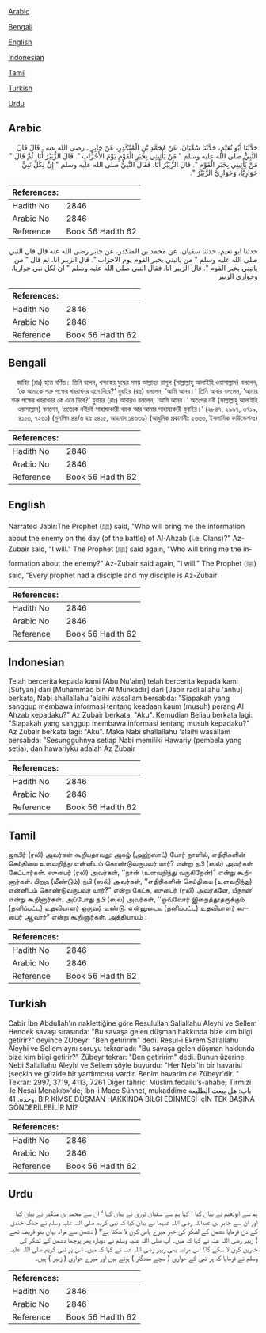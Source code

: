 [Arabic](#arabic)

[Bengali](#bengali)

[English](#english)

[Indonesian](#indonesian)

[Tamil](#tamil)

[Turkish](#turkish)

[Urdu](#urdu)

## Arabic


<div dir="rtl" lang="ar" style={{fontSize:'larger',backgroundColor:'#f8f9fa',padding:20}}>
حَدَّثَنَا أَبُو نُعَيْمٍ، حَدَّثَنَا سُفْيَانُ، عَنْ مُحَمَّدِ بْنِ الْمُنْكَدِرِ، عَنْ جَابِرٍ ـ رضى الله عنه ـ قَالَ قَالَ النَّبِيُّ صلى الله عليه وسلم ‏"‏ مَنْ يَأْتِينِي بِخَبَرِ الْقَوْمِ يَوْمَ الأَحْزَابِ ‏"‏‏.‏ قَالَ الزُّبَيْرُ أَنَا‏.‏ ثُمَّ قَالَ ‏"‏ مَنْ يَأْتِينِي بِخَبَرِ الْقَوْمِ ‏"‏‏.‏ قَالَ الزُّبَيْرُ أَنَا‏.‏ فَقَالَ النَّبِيُّ صلى الله عليه وسلم ‏"‏ إِنَّ لِكُلِّ نَبِيٍّ حَوَارِيًّا، وَحَوَارِيَّ الزُّبَيْرُ ‏"‏‏.‏
</div>
<div style={{backgroundColor:'#f8f9fa',padding:20, marginBottom: 10}}><table> <thead> <tr> <th>References:</th> <th></th> </tr> </thead> <tbody><tr><td>Hadith No</td><td>2846</td></tr><tr><td>Arabic No</td><td>2846</td></tr><tr><td>Reference</td><td>Book 56 Hadith 62</td></tr></tbody></table></div>


<div dir="rtl" lang="ar" style={{fontSize:'larger',backgroundColor:'#f8f9fa',padding:20}}>
حدثنا ابو نعيم، حدثنا سفيان، عن محمد بن المنكدر، عن جابر رضى الله عنه قال قال النبي صلى الله عليه وسلم " من ياتيني بخبر القوم يوم الاحزاب ". قال الزبير انا. ثم قال " من ياتيني بخبر القوم ". قال الزبير انا. فقال النبي صلى الله عليه وسلم " ان لكل نبي حواريا، وحواري الزبير
</div>
<div style={{backgroundColor:'#f8f9fa',padding:20, marginBottom: 10}}><table> <thead> <tr> <th>References:</th> <th></th> </tr> </thead> <tbody><tr><td>Hadith No</td><td>2846</td></tr><tr><td>Arabic No</td><td>2846</td></tr><tr><td>Reference</td><td>Book 56 Hadith 62</td></tr></tbody></table></div>

## Bengali


<div dir="rtl" lang="bn" style={{fontSize:'larger',backgroundColor:'#f8f9fa',padding:20}}>
জাবির (রাঃ) হতে বর্ণিত। তিনি বলেন, খন্দকের যুদ্ধের সময় আল্লাহর রাসূল (সাল্লাল্লাহু আলাইহি ওয়াসাল্লাম) বললেন, ‘কে আমাকে শত্রু পক্ষের খবরাখবর এনে দিবে?’ যুবাইর (রাঃ) বললেন, ‘আমি আনব।’ তিনি আবার বললেন, ‘আমার শত্রু পক্ষের খবরাখবর কে এনে দিবে?’ যুবায়র (রাঃ) আবারও বললেন, ‘আমি আনব।’ অতঃপর নবী (সাল্লাল্লাহু আলাইহি ওয়াসাল্লাম) বললেন, ‘প্রত্যেক নবীরই সাহায্যকারী থাকে আর আমার সাহায্যকারী যুবাইর।’ (২৮৪৭, ২৯৯৭, ৩৭১৯, ৪১১৩, ৭২৬১) (মুসলিম ৪৪/৬ হাঃ ২৪১৫, আহমাদ ১৪৬৩৯) (আধুনিক প্রকাশনীঃ ২৬৩৬, ইসলামিক ফাউন্ডেশনঃ)
</div>
<div style={{backgroundColor:'#f8f9fa',padding:20, marginBottom: 10}}><table> <thead> <tr> <th>References:</th> <th></th> </tr> </thead> <tbody><tr><td>Hadith No</td><td>2846</td></tr><tr><td>Arabic No</td><td>2846</td></tr><tr><td>Reference</td><td>Book 56 Hadith 62</td></tr></tbody></table></div>

## English


<div dir="ltr" lang="en" style={{fontSize:'larger',backgroundColor:'#f8f9fa',padding:20}}>
Narrated Jabir:The Prophet (ﷺ) said, "Who will bring me the information about the enemy on the day (of the battle) of Al-Ahzab (i.e. Clans)?" Az-Zubair said, "I will." The Prophet (ﷺ) said again, "Who will bring me the information about the enemy?" Az-Zubair said again, "I will." The Prophet (ﷺ) said, "Every prophet had a disciple and my disciple is Az-Zubair
</div>
<div style={{backgroundColor:'#f8f9fa',padding:20, marginBottom: 10}}><table> <thead> <tr> <th>References:</th> <th></th> </tr> </thead> <tbody><tr><td>Hadith No</td><td>2846</td></tr><tr><td>Arabic No</td><td>2846</td></tr><tr><td>Reference</td><td>Book 56 Hadith 62</td></tr></tbody></table></div>

## Indonesian


<div dir="ltr" lang="id" style={{fontSize:'larger',backgroundColor:'#f8f9fa',padding:20}}>
Telah bercerita kepada kami [Abu Nu'aim] telah bercerita kepada kami [Sufyan] dari [Muhammad bin Al Munkadir] dari [Jabir radliallahu 'anhu] berkata, Nabi shallallahu 'alaihi wasallam bersabda: "Siapakah yang sanggup membawa informasi tentang keadaan kaum (musuh) perang Al Ahzab kepadaku?" Az Zubair berkata: "Aku". Kemudian Beliau berkata lagi: "Siapakah yang sanggup membawa informasi tentang musuh kepadaku?" Az Zubair berkata lagi: "Aku". Maka Nabi shallallahu 'alaihi wasallam bersabda: "Sesungguhnya setiap Nabi memiliki Hawariy (pembela yang setia), dan hawariyku adalah Az Zubair
</div>
<div style={{backgroundColor:'#f8f9fa',padding:20, marginBottom: 10}}><table> <thead> <tr> <th>References:</th> <th></th> </tr> </thead> <tbody><tr><td>Hadith No</td><td>2846</td></tr><tr><td>Arabic No</td><td>2846</td></tr><tr><td>Reference</td><td>Book 56 Hadith 62</td></tr></tbody></table></div>

## Tamil


<div dir="ltr" lang="ta" style={{fontSize:'larger',backgroundColor:'#f8f9fa',padding:20}}>
ஜாபிர் (ரலி) அவர்கள் கூறியதாவது: அகழ் (அஹ்ஸாப்) போர் நாளில், எதிரிகளின் செய்தியை உளவறிந்து என்னிடம் கொண்டுவருபவர் யார்? என்று நபி (ஸல்) அவர்கள் கேட்டார்கள். ஸுபைர் (ரலி) அவர்கள், ‘‘நான் (உளவறிந்து வருகிறேன்)” என்று கூறினார்கள். பிறகு (மீண்டும்) நபி (ஸல்) அவர்கள், ‘‘எதிரிகளின் செய்தியை (உளவறிந்து) என்னிடம் கொண்டுவருபவர் யார்?” என்று கேட்க, ஸுபைர் (ரலி) அவர்களே, யிநான்’ என்று கூறினார்கள். அப்போது நபி (ஸல்) அவர்கள், ‘‘ஒவ்வோர் இறைத்தூதருக்கும் (தனிப்பட்ட) உதவியாளர் ஒருவர் உண்டு. என்னுடைய (தனிப்பட்ட) உதவியாளர் ஸுபைர் ஆவார்” என்று கூறினார்கள். அத்தியாயம் :
</div>
<div style={{backgroundColor:'#f8f9fa',padding:20, marginBottom: 10}}><table> <thead> <tr> <th>References:</th> <th></th> </tr> </thead> <tbody><tr><td>Hadith No</td><td>2846</td></tr><tr><td>Arabic No</td><td>2846</td></tr><tr><td>Reference</td><td>Book 56 Hadith 62</td></tr></tbody></table></div>

## Turkish


<div dir="ltr" lang="tr" style={{fontSize:'larger',backgroundColor:'#f8f9fa',padding:20}}>
Cabir İbn Abdullah'ın naklettiğine göre Resulullah Sallallahu Aleyhi ve Sellem Hendek savaşı sırasında: "Bu savaşa gelen düşman hakkında bize kim bilgi getirir?" deyince ZUbeyr: "Ben getiririm" dedi. Resul-i Ekrem Sallallahu Aleyhi ve Sellem aynı soruyu tekrarladı: "Bu savaşa gelen düşman hakkında bize kim bilgi getirir?" Zübeyr tekrar: "Ben getiririm" dedi. Bunun üzerine Nebi Sallallahu Aleyhi ve Sellem şöyle buyurdu: "Her Nebi'in bir havarisi (seçkin ve güzide bir yardımcısı) vardır. Benim havarim de Zübeyr'dir. " Tekrar: 2997, 3719, 4113, 7261 Diğer tahric: Müslim fedailu’s-ahabe; Tirmizi ile Nesai Menakıb»'de; İbn-i Mace Sünnet, mukaddime باب: هل يبعث الطليعة وحده. 41. BİR KİMSE DÜŞMAN HAKKINDA BİLGİ EDİNMESİ İçİN TEK BAŞINA GÖNDERİLEBİLİR Mİ?
</div>
<div style={{backgroundColor:'#f8f9fa',padding:20, marginBottom: 10}}><table> <thead> <tr> <th>References:</th> <th></th> </tr> </thead> <tbody><tr><td>Hadith No</td><td>2846</td></tr><tr><td>Arabic No</td><td>2846</td></tr><tr><td>Reference</td><td>Book 56 Hadith 62</td></tr></tbody></table></div>

## Urdu


<div dir="rtl" lang="ur" style={{fontSize:'larger',backgroundColor:'#f8f9fa',padding:20}}>
ہم سے ابونعیم نے بیان کیا ‘ کہا ہم سے سفیان ثوری نے بیان کیا ‘ ان سے محمد بن منکدر نے بیان کیا اور ان سے جابر بن عبداللہ رضی اللہ عنہما نے بیان کیا کہ نبی کریم صلی اللہ علیہ وسلم نے جنگ خندق کے دن فرمایا دشمن کے لشکر کی خبر میرے پاس کون لا سکتا ہے؟ ( دشمن سے مراد یہاں بنو قریظہ تھے ) زبیر رضی اللہ عنہ نے کہا کہ میں۔ آپ صلی اللہ علیہ وسلم نے دوبارہ پھر پوچھا دشمن کے لشکر کی خبریں کون لا سکے گا؟ اس مرتبہ بھی زبیر رضی اللہ عنہ نے کہا کہ میں۔ اس پر نبی کریم صلی اللہ علیہ وسلم نے فرمایا کہ ہر نبی کے حواری ( سچے مددگار ) ہوتے ہیں اور میرے حواری ( زبیر ) ہیں۔
</div>
<div style={{backgroundColor:'#f8f9fa',padding:20, marginBottom: 10}}><table> <thead> <tr> <th>References:</th> <th></th> </tr> </thead> <tbody><tr><td>Hadith No</td><td>2846</td></tr><tr><td>Arabic No</td><td>2846</td></tr><tr><td>Reference</td><td>Book 56 Hadith 62</td></tr></tbody></table></div>